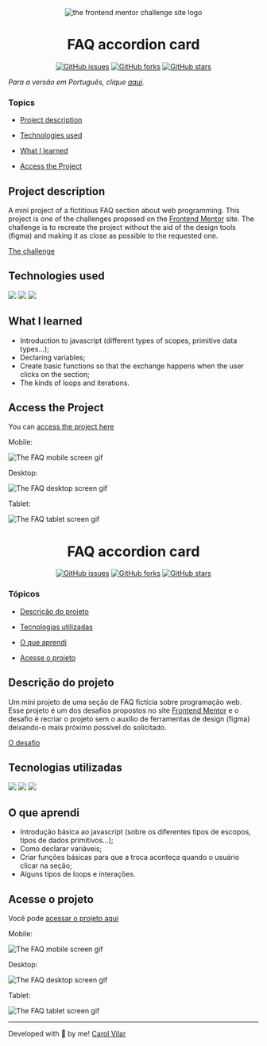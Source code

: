 <div align='center'> <img src="./imagens/frontend-mentor.png" alt="the frontend mentor challenge site logo"> </div>

<h1 align='center'> FAQ accordion card </h1>

<div align='center'>
	<a href="https://github.com/Bo83dev/digital-agc/issues"><img alt="GitHub issues" src="https://img.shields.io/github/issues/Bo83dev/digital-agc"></a>
	<a href="https://github.com/Bo83dev/digital-agc/network"><img alt="GitHub forks" src="https://img.shields.io/github/forks/Bo83dev/digital-agc"></a>
	<a href="https://github.com/Bo83dev/digital-agc/stargazers"><img alt="GitHub stars" src="https://img.shields.io/github/stars/Bo83dev/digital-agc"></a>
</div>

_Para a versão em Português, clique [aqui](#portuguese)._ 

### Topics

- [Project description](#project-description)

- [Technologies used](#technologies-used)

- [What I learned](#what-I-learned)

- [Access the Project](#access-the-project)


## Project description

<p align="justify">

A mini project of a fictitious FAQ section about web programming. This project is one of the challenges proposed on the [Frontend Mentor](https://www.frontendmentor.io/home) site. The challenge is to recreate the project without the aid of the design tools (figma) and making it as close as possible to the requested one. 

[The challenge](https://www.frontendmentor.io/challenges/faq-accordion-card-XlyjD0Oam)

</p>

## Technologies used

<div>
  <img src="https://img.shields.io/badge/HTML5-E34F26?style=for-the-badge&logo=html5&logoColor=white">
  <img src="https://img.shields.io/badge/CSS3-1572B6?style=for-the-badge&logo=css3&logoColor=white">
  <img src="https://img.shields.io/badge/JavaScript-F7DF1E?style=for-the-badge&logo=javascript&logoColor=black">
</div>


## What I learned

- Introduction to javascript (different types of scopes, primitive data types...);
- Declaring variables;
- Create basic functions so that the exchange happens when the user clicks on the section;
- The kinds of loops and iterations.


## Access the Project

You can [access the project here](https://bo83dev.github.io/faq-programacao/) 

Mobile:

<img src="./imagens/faq-mobile-screen.gif" alt="The FAQ mobile screen gif">

Desktop:

<img src="./imagens/faq-desktop-screen.gif" alt="The FAQ desktop screen gif">

Tablet:

<img src="./imagens/faq-tablet-screen.gif" alt="The FAQ tablet screen gif">



<div id="portuguese">


<h1 align='center'> FAQ accordion card </h1>


<div align='center'>
	<a href="https://github.com/Bo83dev/digital-agc/issues"><img alt="GitHub issues" src="https://img.shields.io/github/issues/Bo83dev/digital-agc"></a>
	<a href="https://github.com/Bo83dev/digital-agc/network"><img alt="GitHub forks" src="https://img.shields.io/github/forks/Bo83dev/digital-agc"></a>
	<a href="https://github.com/Bo83dev/digital-agc/stargazers"><img alt="GitHub stars" src="https://img.shields.io/github/stars/Bo83dev/digital-agc"></a>
</div>


### Tópicos 

- [Descrição do projeto](#descrição-do-projeto)

- [Tecnologias utilizadas](#tecnologias-utilizadas)

- [O que aprendi](#o-que-aprendi)

- [Acesse o projeto](#acesse-o-projeto)


## Descrição do projeto 

<p align="justify">

Um mini projeto de uma seção de FAQ fictícia sobre programação web. Esse projeto é um dos desafios propostos no site [Frontend Mentor](https://www.frontendmentor.io/home) e o desafio é recriar o projeto sem o auxílio de ferramentas de design (figma) deixando-o mais próximo possível do solicitado. 

[O desafio](https://www.frontendmentor.io/challenges/faq-accordion-card-XlyjD0Oam)

</p>


## Tecnologias utilizadas

<div>
  <img src="https://img.shields.io/badge/HTML5-E34F26?style=for-the-badge&logo=html5&logoColor=white">
  <img src="https://img.shields.io/badge/CSS3-1572B6?style=for-the-badge&logo=css3&logoColor=white">
  <img src="https://img.shields.io/badge/JavaScript-F7DF1E?style=for-the-badge&logo=javascript&logoColor=black">
</div>

## O que aprendi

- Introdução básica ao javascript (sobre os diferentes tipos de escopos, tipos de dados primitivos...);
- Como declarar variáveis;
- Criar funções básicas para que a troca aconteça quando o usuário clicar na seção;
- Alguns tipos de loops e interações.


## Acesse o projeto


Você pode [acessar o projeto aqui](https://bo83dev.github.io/faq-programacao/) 

Mobile:

<img src="./imagens/faq-mobile-screen.gif" alt="The FAQ mobile screen gif">

Desktop:

<img src="./imagens/faq-desktop-screen.gif" alt="The FAQ desktop screen gif">

Tablet:

<img src="./imagens/faq-tablet-screen.gif" alt="The FAQ tablet screen gif">


<hr>

Developed with 🧡 by me!  [Carol Vilar](https://www.linkedin.com/in/carolinebarbosavilar/)
